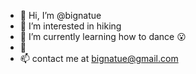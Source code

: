 - 👋 Hi, I’m @bignatue
- 👀 I’m interested in hiking
- 🌱 I’m currently learning how to dance 😮
- 💞️
- 📫 contact me at bignatue@gmail.com

<!---
bignatue/bignatue is a ✨ special ✨ repository because its `README.md` (this file) appears on your GitHub profile.
You can click the Preview link to take a look at your changes.
--->
